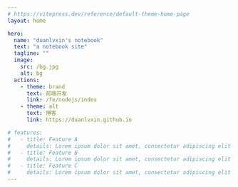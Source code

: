 ```yaml
---
# https://vitepress.dev/reference/default-theme-home-page
layout: home

hero:
  name: "duanlvxin's notebook"
  text: "a notebook site"
  tagline: ""
  image:
    src: /bg.jpg
    alt: bg
  actions:
    - theme: brand
      text: 前端开发
      link: /fe/nodejs/index
    - theme: alt
      text: 博客
      link: https://duanlvxin.github.io

# features:
#   - title: Feature A
#     details: Lorem ipsum dolor sit amet, consectetur adipiscing elit
#   - title: Feature B
#     details: Lorem ipsum dolor sit amet, consectetur adipiscing elit
#   - title: Feature C
#     details: Lorem ipsum dolor sit amet, consectetur adipiscing elit
---
```


